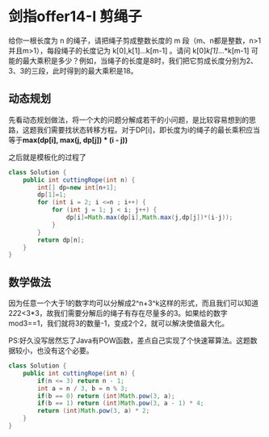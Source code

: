# 剑指offer14-I 剪绳子

给你一根长度为 n 的绳子，请把绳子剪成整数长度的 m 段（m、n都是整数，n>1并且m>1），每段绳子的长度记为 k[0],k[1]...k[m-1] 。请问 k[0]*k[1]*...*k[m-1] 可能的最大乘积是多少？例如，当绳子的长度是8时，我们把它剪成长度分别为2、3、3的三段，此时得到的最大乘积是18。

## 动态规划
先看动态规划做法，将一个大的问题分解成若干的小问题，是比较容易想到的思路，这题我们需要找状态转移方程。对于DP[i]，即长度为i的绳子的最长乘积应当等于**max(dp[i], max(j, dp[j]) * (i - j))**

之后就是模板化的过程了

```java
class Solution {
    public int cuttingRope(int n) {
        int[] dp=new int[n+1];
        dp[1]=1;
        for (int i = 2; i <=n ; i++) {
            for (int j = 1; j < i; j++) {
                dp[i]=Math.max(dp[i],Math.max(j,dp[j])*(i-j));
            }
        }
        return dp[n];
    }
}
```

## 数学做法
因为任意一个大于1的数字均可以分解成2^n+3^k这样的形式，而且我们可以知道2*2*2<3*3，故我们需要分解后的绳子有存在尽量多的3。如果给的数字mod3==1，我们就将3的数量-1，变成2个2，就可以解决使值最大化。

PS:好久没写居然忘了Java有POW函数，差点自己实现了个快速幂算法。这题数据较小，也没有这个必要。
```java
class Solution {
    public int cuttingRope(int n) {
        if(n <= 3) return n - 1;
        int a = n / 3, b = n % 3;
        if(b == 0) return (int)Math.pow(3, a);
        if(b == 1) return (int)Math.pow(3, a - 1) * 4;
        return (int)Math.pow(3, a) * 2;
    }
}
```
